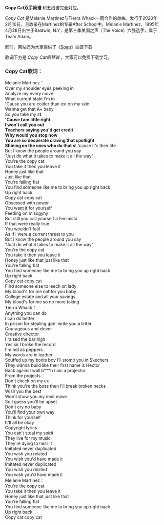 

**Copy Cat双手简谱** 和五线谱完全对应。

_Copy Cat_ 是Melanie Martinez与Tierra
Whack一同合作的单曲。发行于2020年2月10日。且收录在Martinez的专辑After School中。Melanie
Martinez，1995年4月28日出生于Baldwin, N.Y，是第三季美国之声（The Voice）六强选手，属于Team Adam。

同时，网站还为大家提供了《[Soap](Music-7099-Soap-Melanie-Martinez.html "Soap")》曲谱下载

歌词下方是 _Copy Cat钢琴谱_ ，大家可以免费下载学习。

### Copy Cat歌词：

Melanie Martinez：  
Over my shoulder eyes peeking in  
Analyze my every move  
What current state I'm in  
'Cause you are colder than ice on my skin  
Wanna get that A+ baby  
So you take my s**t  
'Cause I am little right  
I won't call you out  
Teachers saying you'd get credit  
Why would you stop now  
You are so desperate craving that spotlight  
Shining on the ones who do that s**t 'cause it's their life  
But I know the people around you say  
"Just do what it takes to make it all the way"  
You're the copy cat  
You take it then you leave it  
Honey just like that  
Just like that  
You're falling flat  
You find someone like me to bring you up right back  
Up right back  
Copy cat copy cat  
Obsessed with power  
You want it for yourself  
Feeding on misogyny  
But still you call yourself a feminista  
If that were really true  
You wouldn't feel  
As if I were a current threat to you  
But I know the people around you say  
"Just do what it takes to make it all the way"  
You're the copy cat  
You take it then you leave it  
Honey just like that just like that  
You're falling flat  
You find someone like me to bring you up right back  
Up right back  
Copy cat copy cat  
Find someone else to leech on lady  
My blood's for me not for you baby  
College estate and all your savings  
My blood's for me so no more taking  
Tierra Whack：  
Anything you can do  
I can do better  
In prison for stealing gon' write you a letter  
Courageous and clever  
Creative director  
I raised the bar high  
Yes sir I broke the record  
I'm hot as peppers  
My words are in leather  
Scuffed up my boots boy I'll stomp you in Skechers  
They wanna build like their first name is Hector  
Back against wall b***h I am a projector  
From the projects  
Don't check on my ex  
Think you're the boss then I'll break broken necks  
Wish you the best  
Won't show you my next move  
So I guess you'll be upset  
Don't cry no baby  
You'll find your own way  
Think for yourself  
It'll all be okay  
Copyright lyrics  
You can't steal my spirit  
They live for my music  
They're dying to hear it  
Imitated never duplicated  
You wish you related  
You wish you'd have made it  
Imitated never duplicated  
You wish you related  
You wish you'd have made it  
Melanie Martinez：  
You're the copy cat  
You take it then you leave it  
Honey just like that just like that  
You're falling flat  
You find someone like me to bring you up right back  
Up right back  
Copy cat copy cat

